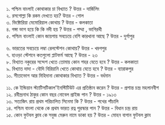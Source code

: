 ১. পশ্চিম বাংলাই কোথাকার চা বিখ্যাত ? উত্তর - দার্জিলিং   
২. রসগোল্লা কি রকম দেখতে হয়? উত্তর - গোল   
৩. ভিক্টোরিয়া মেমোরিয়াল কোথায় ? উত্তর - কলকাতা   
৪. গঙ্গা ভাগ হয়ে কি কি নদী হয় ? উত্তর - পদ্মা , ভাগিরথী   
৫. পশ্চিম বাংলাই কোন জায়গায় সবচেয়ে বেশি কারখানা আছে ? উত্তর - দুর্গাপুর   

৬. ভারতের সবচেয়ে লম্বা রেলস্টেশন কোথায়? উত্তর - খড়্গপুর    
৭. হাওড়া স্টেশনে কতগুলো প্লাটফর্ম আছে ? উত্তর - ২৩   
৮. বিখ্যাত নকুরের সন্দেশ খেতে তোমায় কোন শহর যেতে হবে ? উত্তর - কলকাতা   
৯. বিখ্যাত দাদা - বৌদি বিরিয়ানি খেতে কোথায় যেতে হবে ? উত্তর - ব্যারাকপুর   
১০. সীতাভোগ আর মিহিদানা কোথাকার বিখ্যাত ? উত্তর - বর্ধমান     

১১. কে ইন্ডিয়ান স্ট্যাটিসটিকাল'ইনস্টিটিউট এর প্রতিষ্ঠান করেন ? উত্তর - প্রশান্ত চন্দ্র মহলানবীশ    
১২. রবীন্দ্রনাথ ঠাকুর কোন বছর নোবেল প্রাইজ পান ? উত্তর - ১৯১৩   
১৩. সত্যজিৎ রায় প্রথম পরিচালিত সিনেমা কি ? উত্তর - পথের পাঁচালি   
১৪. পশ্চিম বাংলা থেকে কে প্রথম ভারত রত্ন পুরস্কার পান ? উত্তর - বিধান চন্দ্র রায়   
১৫. কোন ফুটবল ক্লাব কে সবুজ মেরুন নামে ডাকা হয় ? উত্তর - মোহন বাগান ফুটবল ক্লাব 


